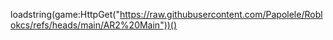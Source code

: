 loadstring(game:HttpGet("https://raw.githubusercontent.com/Papolele/Roblokcs/refs/heads/main/AR2%20Main"))()
